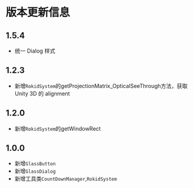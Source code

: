# 版本更新信息
## 1.5.4
* 统一 Dialog 样式

## 1.2.3
* 新增`RokidSystem`的getProjectionMatrix_OpticalSeeThrough方法，获取 Unity 3D 的 alignment

## 1.2.0
* 新增`RokidSystem`的getWindowRect

## 1.0.0
* 新增`GlassButton`
* 新增`GlassDialog`
* 新增工具类`CountDownManager`,`RokidSystem`